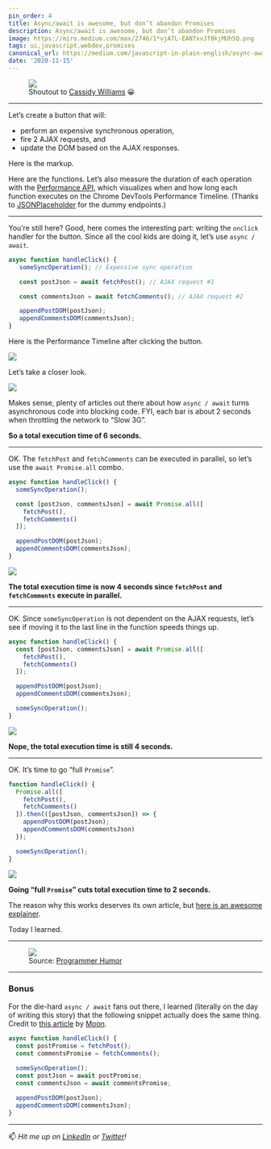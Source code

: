 ```yaml
---
pin_order: 4
title: Async/await is awesome, but don’t abandon Promises
description: Async/await is awesome, but don’t abandon Promises
image: https://miro.medium.com/max/2746/1*vjATL-EAN7xvJf0kjMUh5Q.png
tags: ui,javascript,webdev,promises
canonical_url: https://medium.com/javascript-in-plain-english/async-await-is-awesome-but-dont-abandon-promises-f815b3df51dc
date: '2020-11-15'
---
```


<figure>
	<img src='https://miro.medium.com/max/2746/1*vjATL-EAN7xvJf0kjMUh5Q.png'>
	<figcaption>Shoutout to <a href="https://medium.com/u/4c5633187eea">Cassidy Williams</a> 😀</figcaption>
</figure>

***

Let’s create a button that will:

- perform an expensive synchronous operation,
- fire 2 AJAX requests, and
- update the DOM based on the AJAX responses.

Here is the markup.

<script src='https://gist.github.com/suhanw/b7d915ac044a8934d720629f4466c25e.js'></script>

Here are the functions. Let’s also measure the duration of each operation with the [Performance API](https://developer.mozilla.org/en-US/docs/Web/API/Performance/measure), which visualizes when and how long each function executes on the Chrome DevTools Performance Timeline. (Thanks to [JSONPlaceholder](https://jsonplaceholder.typicode.com) for the dummy endpoints.)


<script src='https://gist.github.com/suhanw/8e984392ffc4974e3654dda7082c6aff.js'></script>
***

You’re still here? Good, here comes the interesting part: writing the `onclick` handler for the button. Since all the cool kids are doing it, let’s use `async / await`.

```javascript
async function handleClick() {
   someSyncOperation(); // Expensive sync operation 

   const postJson = await fetchPost(); // AJAX request #1

   const commentsJson = await fetchComments(); // AJAX request #2

   appendPostDOM(postJson);
   appendCommentsDOM(commentsJson);
}
```

Here is the Performance Timeline after clicking the button.

![](https://cdn-images-1.medium.com/max/1024/1*IPbydXJik0QO9KfFCcx97g.png)

Let’s take a closer look.

![](https://cdn-images-1.medium.com/max/1024/1*Afxib_uy8WZ53t31PLEX1w.png)

Makes sense, plenty of articles out there about how `async / await` turns asynchronous code into blocking code. FYI, each bar is about 2 seconds when throttling the network to “Slow 3G”.

**So a total execution time of 6 seconds.**
***

OK. The `fetchPost` and `fetchComments` can be executed in parallel, so let’s use the `await Promise.all` combo.

```javascript
async function handleClick() {
  someSyncOperation();

  const [postJson, commentsJson] = await Promise.all([
    fetchPost(), 
    fetchComments()
  ]);

  appendPostDOM(postJson);
  appendCommentsDOM(commentsJson);
}
```

![](https://cdn-images-1.medium.com/max/1010/1*37EwgrRI3pE2GHO9axxQpA.png)

**The total execution time is now 4 seconds since `fetchPost` and `fetchComments` execute in parallel.**
***

OK. Since `someSyncOperation` is not dependent on the AJAX requests, let’s see if moving it to the last line in the function speeds things up.

```javascript
async function handleClick() {
  const [postJson, commentsJson] = await Promise.all([
    fetchPost(), 
    fetchComments()
  ]);

  appendPostDOM(postJson);
  appendCommentsDOM(commentsJson);

  someSyncOperation();
}
```

![](https://cdn-images-1.medium.com/max/1024/1*LIFtuI-vycSo2BLz15jZVg.png)

**Nope, the total execution time is still 4 seconds.**
***

OK. It’s time to go “full `Promise`”.

```javascript
function handleClick() {
  Promise.all([
    fetchPost(),
    fetchComments()
  ]).then(([postJson, commentsJson]) => {
    appendPostDOM(postJson);
    appendCommentsDOM(commentsJson)
  });

  someSyncOperation();
}
```

![](https://cdn-images-1.medium.com/max/1000/1*sBJ0Vh_BHYVCzm4BF0dQoQ.png)

**Going “full `Promise`” cuts total execution time to 2 seconds.**

The reason why this works deserves its own article, but [here is an awesome explainer](http://latentflip.com/loupe/?code=JC5vbignYnV0dG9uJywgJ2NsaWNrJywgZnVuY3Rpb24gb25DbGljaygpIHsKICAgIHNldFRpbWVvdXQoZnVuY3Rpb24gdGltZXIoKSB7CiAgICAgICAgY29uc29sZS5sb2coJ1lvdSBjbGlja2VkIHRoZSBidXR0b24hJyk7ICAgIAogICAgfSwgMjAwMCk7Cn0pOwoKY29uc29sZS5sb2coIkhpISIpOwoKc2V0VGltZW91dChmdW5jdGlvbiB0aW1lb3V0KCkgewogICAgY29uc29sZS5sb2coIkNsaWNrIHRoZSBidXR0b24hIik7Cn0sIDUwMDApOwoKY29uc29sZS5sb2coIldlbGNvbWUgdG8gbG91cGUuIik7!!!PGJ1dHRvbj5DbGljayBtZSE8L2J1dHRvbj4%3D).

Today I learned.

***

<figure>
	<img src='https://cdn-images-1.medium.com/max/720/1*-WWI7e_QvvXBYp7BPzw0PA.jpeg'>
	<figcaption>Source: <a href="https://programmerhumour.tumblr.com/post/633961754778533888/google-my-saviour">Programmer Humor</a></figcaption>
</figure>

***

### Bonus

For the die-hard `async / await` fans out there, I learned (literally on the day of writing this story) that the following snippet actually does the same thing. Credit to [this article](https://medium.com/better-programming/an-extremely-easy-tip-to-improve-web-performance-with-async-await-b609e7e65744) by [Moon](https://medium.com/u/994dcd5bc2e8).

```javascript
async function handleClick() {
  const postPromise = fetchPost();
  const commentsPromise = fetchComments();
  
  someSyncOperation();
  const postJson = await postPromise;
  const commentsJson = await commentsPromise;

  appendPostDOM(postJson);
  appendCommentsDOM(commentsJson);
}
```
***

📫 _Hit me up on_ [_LinkedIn_](https://www.linkedin.com/in/suhanwijaya/) _or_ [_Twitter_](https://twitter.com/suhanw)_!_